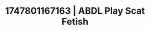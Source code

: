 ---
categories:
- Thigh worship
- Erotic tension tease
- Glory hole
- Erotic adventure
- Lover's breath
image: /assets/images/1747801167163.jpg
layout: post
seo:
  description: Featured content with high-quality Scat Fetish, ABDL Play. HD images
    available.
  keywords: Scat Fetish, ABDL Play
  og_image: /assets/images/1747801167163.jpg
  schema_type: VisualArtwork
tags:
- '#1747801167163'
- ABDL Play
- Scat Fetish
title: 1747801167163 | ABDL Play Scat Fetish
---